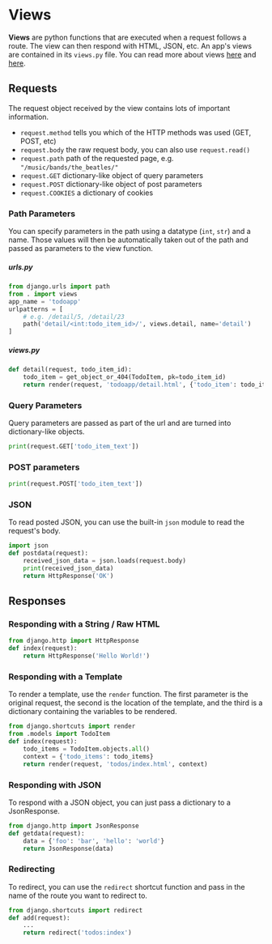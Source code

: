 
# Views

**Views** are python functions that are executed when a request follows a route. The view can then respond with HTML, JSON, etc. An app's views are contained in its `views.py` file. You can read more about views [here](https://docs.djangoproject.com/en/2.0/topics/http/views/) and [here](https://docs.djangoproject.com/en/2.0/ref/request-response/).


## Requests

The request object received by the view contains lots of important information.

- `request.method` tells you which of the HTTP methods was used (GET, POST, etc)
- `request.body` the raw request body, you can also use `request.read()`
- `request.path` path of the requested page, e.g. `"/music/bands/the_beatles/"`
- `request.GET` dictionary-like object of query parameters
- `request.POST` dictionary-like object of post parameters
- `request.COOKIES` a dictionary of cookies


### Path Parameters

You can specify parameters in the path using a datatype (`int`, `str`) and a name. Those values will then be automatically taken out of the path and passed as parameters to the view function.

##### urls.py
```python
from django.urls import path
from . import views
app_name = 'todoapp'
urlpatterns = [
    # e.g. /detail/5, /detail/23
    path('detail/<int:todo_item_id>/', views.detail, name='detail')
]
```

##### views.py
```python
def detail(request, todo_item_id):
    todo_item = get_object_or_404(TodoItem, pk=todo_item_id)
    return render(request, 'todoapp/detail.html', {'todo_item': todo_item})

```


### Query Parameters

Query parameters are passed as part of the url and are turned into dictionary-like objects.

```python
print(request.GET['todo_item_text'])
```


### POST parameters

```python
print(request.POST['todo_item_text'])
```


### JSON

To read posted JSON, you can use the built-in `json` module to read the request's body.

```python
import json
def postdata(request):
    received_json_data = json.loads(request.body)
    print(received_json_data)
    return HttpResponse('OK')
```


## Responses

### Responding with a String / Raw HTML

```python
from django.http import HttpResponse
def index(request):
    return HttpResponse('Hello World!')
```

### Responding with a Template

To render a template, use the `render` function. The first parameter is the original request, the second is the location of the template, and the third is a dictionary containing the variables to be rendered.

```python
from django.shortcuts import render
from .models import TodoItem
def index(request):
    todo_items = TodoItem.objects.all()
    context = {'todo_items': todo_items}
    return render(request, 'todos/index.html', context)
```

### Responding with JSON


To respond with a JSON object, you can just pass a dictionary to a JsonResponse.

```python
from django.http import JsonResponse
def getdata(request):
    data = {'foo': 'bar', 'hello': 'world'}
    return JsonResponse(data)
```


### Redirecting

To redirect, you can use the `redirect` shortcut function and pass in the name of the route you want to redirect to.

```python
from django.shortcuts import redirect
def add(request):
    ...
    return redirect('todos:index')
```
